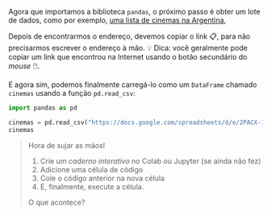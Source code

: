 Agora que importamos a biblioteca `pandas`, o próximo passo é obter um lote de dados, como por exemplo, [uma lista de cinemas na Argentina](https://docs.google.com/spreadsheets/d/e/2PACX-1vRSa9oM9fC-QlT7VOeGhZQtrWnlNSTsk3U8DWGTOXUWtPH6u9o5O5eZ0kTg8mFTwAn9vMdGRK7o2SPB/pub?gid=969960562&single=true&output=csv),

Depois de encontrarmos o endereço, devemos copiar o link 📋, para não precisarmos escrever o endereço à mão. 💡 Dica: você geralmente pode copiar um link que encontrou na Internet usando o botão secundário do _mouse_ 🖱️.

E agora sim, podemos finalmente carregá-lo como um `DataFrame` chamado `cinemas` usando a função `pd.read_csv`:

```python
import pandas as pd

cinemas = pd.read_csv("https://docs.google.com/spreadsheets/d/e/2PACX-1vRSa9oM9fC-QlT7VOeGhZQtrWnlNSTsk3U8DWGTOXUWtPH6u9o5O5eZ0kTg8mFTwAn9vMdGRK7o2SPB/pub?gid=969960562&single=true&output=csv")
cinemas
```

> Hora de sujar as mãos!
>
> 1. Crie um _caderno interativo_ no Colab ou Jupyter (se ainda não fez)
> 2. Adicione uma célula de código
> 3. Cole o código anterior na nova célula
> 4. E, finalmente, execute a célula.
>
> O que acontece?
